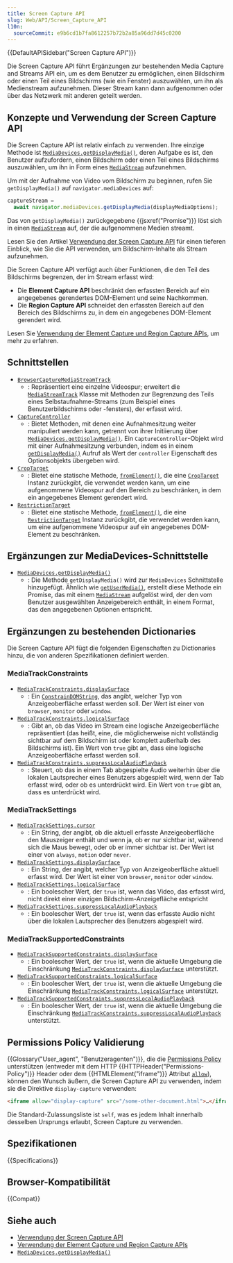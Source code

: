 ```yaml
---
title: Screen Capture API
slug: Web/API/Screen_Capture_API
l10n:
  sourceCommit: e9b6cd1b7fa8612257b72b2a85a96dd7d45c0200
---
```


{{DefaultAPISidebar("Screen Capture API")}}

Die Screen Capture API führt Ergänzungen zur bestehenden Media Capture and Streams API ein, um es dem Benutzer zu ermöglichen, einen Bildschirm oder einen Teil eines Bildschirms (wie ein Fenster) auszuwählen, um ihn als Medienstream aufzunehmen. Dieser Stream kann dann aufgenommen oder über das Netzwerk mit anderen geteilt werden.

## Konzepte und Verwendung der Screen Capture API

Die Screen Capture API ist relativ einfach zu verwenden. Ihre einzige Methode ist [`MediaDevices.getDisplayMedia()`](/de/docs/Web/API/MediaDevices/getDisplayMedia), deren Aufgabe es ist, den Benutzer aufzufordern, einen Bildschirm oder einen Teil eines Bildschirms auszuwählen, um ihn in Form eines [`MediaStream`](/de/docs/Web/API/MediaStream) aufzunehmen.

Um mit der Aufnahme von Video vom Bildschirm zu beginnen, rufen Sie `getDisplayMedia()` auf `navigator.mediaDevices` auf:

```js
captureStream =
  await navigator.mediaDevices.getDisplayMedia(displayMediaOptions);
```

Das von `getDisplayMedia()` zurückgegebene {{jsxref("Promise")}} löst sich in einen [`MediaStream`](/de/docs/Web/API/MediaStream) auf, der die aufgenommene Medien streamt.

Lesen Sie den Artikel [Verwendung der Screen Capture API](/de/docs/Web/API/Screen_Capture_API/Using_Screen_Capture) für einen tieferen Einblick, wie Sie die API verwenden, um Bildschirm-Inhalte als Stream aufzunehmen.

Die Screen Capture API verfügt auch über Funktionen, die den Teil des Bildschirms begrenzen, der im Stream erfasst wird:

- Die **Element Capture API** beschränkt den erfassten Bereich auf ein angegebenes gerendertes DOM-Element und seine Nachkommen.
- Die **Region Capture API** schneidet den erfassten Bereich auf den Bereich des Bildschirms zu, in dem ein angegebenes DOM-Element gerendert wird.

Lesen Sie [Verwendung der Element Capture und Region Capture APIs](/de/docs/Web/API/Screen_Capture_API/Element_Region_Capture), um mehr zu erfahren.

## Schnittstellen

- [`BrowserCaptureMediaStreamTrack`](/de/docs/Web/API/BrowserCaptureMediaStreamTrack)
  - : Repräsentiert eine einzelne Videospur; erweitert die [`MediaStreamTrack`](/de/docs/Web/API/MediaStreamTrack) Klasse mit Methoden zur Begrenzung des Teils eines Selbstaufnahme-Streams (zum Beispiel eines Benutzerbildschirms oder -fensters), der erfasst wird.
- [`CaptureController`](/de/docs/Web/API/CaptureController)
  - : Bietet Methoden, mit denen eine Aufnahmesitzung weiter manipuliert werden kann, getrennt von ihrer Initiierung über [`MediaDevices.getDisplayMedia()`](/de/docs/Web/API/MediaDevices/getDisplayMedia). Ein `CaptureController`-Objekt wird mit einer Aufnahmesitzung verbunden, indem es in einem [`getDisplayMedia()`](/de/docs/Web/API/MediaDevices/getDisplayMedia) Aufruf als Wert der `controller` Eigenschaft des Optionsobjekts übergeben wird.
- [`CropTarget`](/de/docs/Web/API/CropTarget)
  - : Bietet eine statische Methode, [`fromElement()`](/de/docs/Web/API/CropTarget/fromElement_static), die eine [`CropTarget`](/de/docs/Web/API/CropTarget) Instanz zurückgibt, die verwendet werden kann, um eine aufgenommene Videospur auf den Bereich zu beschränken, in dem ein angegebenes Element gerendert wird.
- [`RestrictionTarget`](/de/docs/Web/API/RestrictionTarget)
  - : Bietet eine statische Methode, [`fromElement()`](/de/docs/Web/API/RestrictionTarget/fromElement_static), die eine [`RestrictionTarget`](/de/docs/Web/API/RestrictionTarget) Instanz zurückgibt, die verwendet werden kann, um eine aufgenommene Videospur auf ein angegebenes DOM-Element zu beschränken.

## Ergänzungen zur MediaDevices-Schnittstelle

- [`MediaDevices.getDisplayMedia()`](/de/docs/Web/API/MediaDevices/getDisplayMedia)
  - : Die Methode `getDisplayMedia()` wird zur `MediaDevices` Schnittstelle hinzugefügt. Ähnlich wie [`getUserMedia()`](/de/docs/Web/API/MediaDevices/getUserMedia), erstellt diese Methode ein Promise, das mit einem [`MediaStream`](/de/docs/Web/API/MediaStream) aufgelöst wird, der den vom Benutzer ausgewählten Anzeigebereich enthält, in einem Format, das den angegebenen Optionen entspricht.

## Ergänzungen zu bestehenden Dictionaries

Die Screen Capture API fügt die folgenden Eigenschaften zu Dictionaries hinzu, die von anderen Spezifikationen definiert werden.

### MediaTrackConstraints

- [`MediaTrackConstraints.displaySurface`](/de/docs/Web/API/MediaTrackConstraints/displaySurface)
  - : Ein [`ConstrainDOMString`](/de/docs/Web/API/MediaTrackConstraints#constraindomstring), das angibt, welcher Typ von Anzeigeoberfläche erfasst werden soll. Der Wert ist einer von `browser`, `monitor` oder `window`.
- [`MediaTrackConstraints.logicalSurface`](/de/docs/Web/API/MediaTrackConstraints/logicalSurface)
  - : Gibt an, ob das Video im Stream eine logische Anzeigeoberfläche repräsentiert (das heißt, eine, die möglicherweise nicht vollständig sichtbar auf dem Bildschirm ist oder komplett außerhalb des Bildschirms ist). Ein Wert von `true` gibt an, dass eine logische Anzeigeoberfläche erfasst werden soll.
- [`MediaTrackConstraints.suppressLocalAudioPlayback`](/de/docs/Web/API/MediaTrackConstraints/suppressLocalAudioPlayback)
  - : Steuert, ob das in einem Tab abgespielte Audio weiterhin über die lokalen Lautsprecher eines Benutzers abgespielt wird, wenn der Tab erfasst wird, oder ob es unterdrückt wird. Ein Wert von `true` gibt an, dass es unterdrückt wird.

### MediaTrackSettings

- [`MediaTrackSettings.cursor`](/de/docs/Web/API/MediaTrackSettings/cursor)
  - : Ein String, der angibt, ob die aktuell erfasste Anzeigeoberfläche den Mauszeiger enthält und wenn ja, ob er nur sichtbar ist, während sich die Maus bewegt, oder ob er immer sichtbar ist. Der Wert ist einer von `always`, `motion` oder `never`.
- [`MediaTrackSettings.displaySurface`](/de/docs/Web/API/MediaTrackSettings/displaySurface)
  - : Ein String, der angibt, welcher Typ von Anzeigeoberfläche aktuell erfasst wird. Der Wert ist einer von `browser`, `monitor` oder `window`.
- [`MediaTrackSettings.logicalSurface`](/de/docs/Web/API/MediaTrackSettings/logicalSurface)
  - : Ein boolescher Wert, der `true` ist, wenn das Video, das erfasst wird, nicht direkt einer einzigen Bildschirm-Anzeigefläche entspricht
- [`MediaTrackSettings.suppressLocalAudioPlayback`](/de/docs/Web/API/MediaTrackSettings/suppressLocalAudioPlayback)
  - : Ein boolescher Wert, der `true` ist, wenn das erfasste Audio nicht über die lokalen Lautsprecher des Benutzers abgespielt wird.

### MediaTrackSupportedConstraints

- [`MediaTrackSupportedConstraints.displaySurface`](/de/docs/Web/API/MediaTrackSupportedConstraints/displaySurface)
  - : Ein boolescher Wert, der `true` ist, wenn die aktuelle Umgebung die Einschränkung [`MediaTrackConstraints.displaySurface`](/de/docs/Web/API/MediaTrackConstraints/displaySurface) unterstützt.
- [`MediaTrackSupportedConstraints.logicalSurface`](/de/docs/Web/API/MediaTrackSupportedConstraints/logicalSurface)
  - : Ein boolescher Wert, der `true` ist, wenn die aktuelle Umgebung die Einschränkung [`MediaTrackConstraints.logicalSurface`](/de/docs/Web/API/MediaTrackConstraints/logicalSurface) unterstützt.
- [`MediaTrackSupportedConstraints.suppressLocalAudioPlayback`](/de/docs/Web/API/MediaTrackSupportedConstraints/suppressLocalAudioPlayback)
  - : Ein boolescher Wert, der `true` ist, wenn die aktuelle Umgebung die Einschränkung [`MediaTrackConstraints.suppressLocalAudioPlayback`](/de/docs/Web/API/MediaTrackConstraints/suppressLocalAudioPlayback) unterstützt.

## Permissions Policy Validierung

{{Glossary("User_agent", "Benutzeragenten")}}, die die [Permissions Policy](/de/docs/Web/HTTP/Guides/Permissions_Policy) unterstützen (entweder mit dem HTTP {{HTTPHeader("Permissions-Policy")}} Header oder dem {{HTMLElement("iframe")}} Attribut [`allow`](/de/docs/Web/HTML/Reference/Elements/iframe#allow)), können den Wunsch äußern, die Screen Capture API zu verwenden, indem sie die Direktive `display-capture` verwenden:

```html
<iframe allow="display-capture" src="/some-other-document.html">…</iframe>
```

Die Standard-Zulassungsliste ist `self`, was es jedem Inhalt innerhalb desselben Ursprungs erlaubt, Screen Capture zu verwenden.

## Spezifikationen

{{Specifications}}

## Browser-Kompatibilität

{{Compat}}

## Siehe auch

- [Verwendung der Screen Capture API](/de/docs/Web/API/Screen_Capture_API/Using_Screen_Capture)
- [Verwendung der Element Capture und Region Capture APIs](/de/docs/Web/API/Screen_Capture_API/Element_Region_Capture)
- [`MediaDevices.getDisplayMedia()`](/de/docs/Web/API/MediaDevices/getDisplayMedia)
